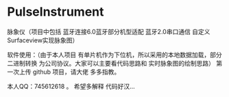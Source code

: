 # PulseInstrument
脉象仪（项目中包括 蓝牙连接6.0蓝牙部分机型适配 蓝牙2.0串口通信 自定义Surfaceview实现脉象图）

软件使用：（由于本人项目 有单片机作为下位机，所以采用的本地数据加载，部分二进制转换 为公司协议。大家可以主要看代码思路和 实时脉象图的绘制思路）
第一次上传 github 项目，请大佬 多多指教。

本人QQ：745612618  。 希望多解释 代码好汉...
